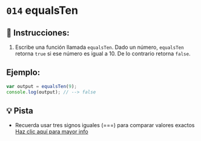# `014` equalsTen

## 📝 Instrucciones:

1. Escribe una función llamada `equalsTen`. Dado un número, `equalsTen` retorna `true` si ese número es igual a 10. De lo contrario retorna `false`.

## Ejemplo:

```Javascript
var output = equalsTen(9);
console.log(output); // --> false
```

## 💡 Pista

+ Recuerda usar tres signos iguales (===) para comparar valores exactos [Haz clic aquí para mayor info](https://bytearcher.com/articles/equality-comparison-operator-javascript)
